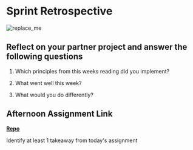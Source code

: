 # Sprint Retrospective

![replace_me](https://codeworks.blob.core.windows.net/public/assets/img/illustrations/placeholder.svg)

## Reflect on your partner project and answer the following questions

1. Which principles from this weeks reading did you implement?

2. What went well this week?

3. What would you do differently?

## Afternoon Assignment Link

**[Repo](https://github.com/dustinbates/<ASSIGNMENT_REPO>)**

Identify at least 1 takeaway from today's assignment
